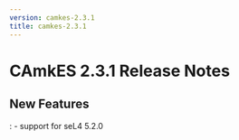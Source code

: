 ```yaml
---
version: camkes-2.3.1
title: camkes-2.3.1
---
```

# CAmkES 2.3.1 Release Notes


## New Features


:   -   support for seL4 5.2.0


